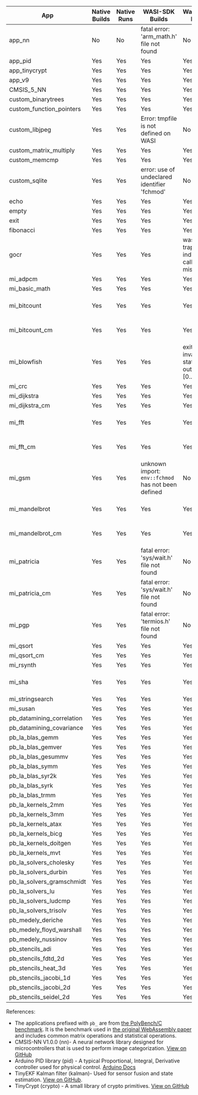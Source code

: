 | App                       | Native Builds | Native Runs | WASI-SDK Builds                                    | Wasmtime Runs                                     | Functionally Correct         |
| ------------------------- | ------------- | ----------- | -------------------------------------------------- | ------------------------------------------------- | ---------------------------- |
| app_nn                    | No            | No          | fatal error: 'arm_math.h' file not found           | No                                                | Unknown                      |
| app_pid                   | Yes           | Yes         | Yes                                                | Yes                                               | Unknown                      |
| app_tinycrypt             | Yes           | Yes         | Yes                                                | Yes                                               | Yes                          |
| app_v9                    | Yes           | Yes         | Yes                                                | Yes                                               | Yes                          |
| CMSIS_5_NN                | Yes           | Yes         | Yes                                                | Yes                                               | Yes                          |
| custom_binarytrees        | Yes           | Yes         | Yes                                                | Yes                                               | Yes                          |
| custom_function_pointers  | Yes           | Yes         | Yes                                                | Yes                                               | Yes                          |
| custom_libjpeg            | Yes           | Yes         | Error: tmpfile is not defined on WASI              | No                                                | Unknown                      |
| custom_matrix_multiply    | Yes           | Yes         | Yes                                                | Yes                                               | Yes                          |
| custom_memcmp             | Yes           | Yes         | Yes                                                | Yes                                               | Unknown                      |
| custom_sqlite             | Yes           | Yes         | error: use of undeclared identifier 'fchmod'       | No                                                | Unknown                      |
| echo                      | Yes           | Yes         | Yes                                                | Yes                                               | Yes                          |
| empty                     | Yes           | Yes         | Yes                                                | Yes                                               | Yes                          |
| exit                      | Yes           | Yes         | Yes                                                | Yes                                               | Yes                          |
| fibonacci                 | Yes           | Yes         | Yes                                                | Yes                                               | Yes                          |
| gocr                      | Yes           | Yes         | Yes                                                | wasm trap: indirect call type mismatch            | Yes                          |
| mi_adpcm                  | Yes           | Yes         | Yes                                                | Yes                                               | Unknown                      |
| mi_basic_math             | Yes           | Yes         | Yes                                                | Yes                                               | Yes                          |
| mi_bitcount               | Yes           | Yes         | Yes                                                | Yes                                               | Unknown. Results Differ!     |
| mi_bitcount_cm            | Yes           | Yes         | Yes                                                | Yes                                               | Unknown. Results Differ!     |
| mi_blowfish               | Yes           | Yes         | Yes                                                | exit with invalid exit status outside of [0..126) | No                           |
| mi_crc                    | Yes           | Yes         | Yes                                                | Yes                                               | Yes                          |
| mi_dijkstra               | Yes           | Yes         | Yes                                                | Yes                                               | Yes                          |
| mi_dijkstra_cm            | Yes           | Yes         | Yes                                                | Yes                                               | Yes                          |
| mi_fft                    | Yes           | Yes         | Yes                                                | Yes                                               | Unknown. Results Differ!     |
| mi_fft_cm                 | Yes           | Yes         | Yes                                                | Yes                                               | Unknown. Results Differ!     |
| mi_gsm                    | Yes           | Yes         | unknown import: `env::fchmod` has not been defined | No                                                | Unknown. Binary output       |
| mi_mandelbrot             | Yes           | Yes         | Yes                                                | Yes                                               | Unknown. Binary output       |
| mi_mandelbrot_cm          | Yes           | Yes         | Yes                                                | Yes                                               | Unknown. Binary output       |
| mi_patricia               | Yes           | Yes         | fatal error: 'sys/wait.h' file not found           | No                                                | Unknown                      |
| mi_patricia_cm            | Yes           | Yes         | fatal error: 'sys/wait.h' file not found           | No                                                | Unknown                      |
| mi_pgp                    | Yes           | Yes         | fatal error: 'termios.h' file not found            | No                                                | Error: Bad pass phrase       |
| mi_qsort                  | Yes           | Yes         | Yes                                                | Yes                                               | Yes                          |
| mi_qsort_cm               | Yes           | Yes         | Yes                                                | Yes                                               | Yes                          |
| mi_rsynth                 | Yes           | Yes         | Yes                                                | Yes                                               | Unknown                      |
| mi_sha                    | Yes           | Yes         | Yes                                                | Yes                                               | Different. 32-bit vs 64-bit? |
| mi_stringsearch           | Yes           | Yes         | Yes                                                | Yes                                               | Yes                          |
| mi_susan                  | Yes           | Yes         | Yes                                                | Yes                                               | Unknown                      |
| pb_datamining_correlation | Yes           | Yes         | Yes                                                | Yes                                               | Unknown                      |
| pb_datamining_covariance  | Yes           | Yes         | Yes                                                | Yes                                               | Unknown                      |
| pb_la_blas_gemm           | Yes           | Yes         | Yes                                                | Yes                                               | Unknown                      |
| pb_la_blas_gemver         | Yes           | Yes         | Yes                                                | Yes                                               | Unknown                      |
| pb_la_blas_gesummv        | Yes           | Yes         | Yes                                                | Yes                                               | Unknown                      |
| pb_la_blas_symm           | Yes           | Yes         | Yes                                                | Yes                                               | Unknown                      |
| pb_la_blas_syr2k          | Yes           | Yes         | Yes                                                | Yes                                               | Unknown                      |
| pb_la_blas_syrk           | Yes           | Yes         | Yes                                                | Yes                                               | Unknown                      |
| pb_la_blas_trmm           | Yes           | Yes         | Yes                                                | Yes                                               | Unknown                      |
| pb_la_kernels_2mm         | Yes           | Yes         | Yes                                                | Yes                                               | Unknown                      |
| pb_la_kernels_3mm         | Yes           | Yes         | Yes                                                | Yes                                               | Unknown                      |
| pb_la_kernels_atax        | Yes           | Yes         | Yes                                                | Yes                                               | Yes                          |
| pb_la_kernels_bicg        | Yes           | Yes         | Yes                                                | Yes                                               | Unknown                      |
| pb_la_kernels_doitgen     | Yes           | Yes         | Yes                                                | Yes                                               | Unknown                      |
| pb_la_kernels_mvt         | Yes           | Yes         | Yes                                                | Yes                                               | Unknown                      |
| pb_la_solvers_cholesky    | Yes           | Yes         | Yes                                                | Yes                                               | Unknown                      |
| pb_la_solvers_durbin      | Yes           | Yes         | Yes                                                | Yes                                               | Unknown                      |
| pb_la_solvers_gramschmidt | Yes           | Yes         | Yes                                                | Yes                                               | Unknown                      |
| pb_la_solvers_lu          | Yes           | Yes         | Yes                                                | Yes                                               | Unknown                      |
| pb_la_solvers_ludcmp      | Yes           | Yes         | Yes                                                | Yes                                               | Unknown                      |
| pb_la_solvers_trisolv     | Yes           | Yes         | Yes                                                | Yes                                               | Unknown                      |
| pb_medely_deriche         | Yes           | Yes         | Yes                                                | Yes                                               | Unknown                      |
| pb_medely_floyd_warshall  | Yes           | Yes         | Yes                                                | Yes                                               | Unknown                      |
| pb_medely_nussinov        | Yes           | Yes         | Yes                                                | Yes                                               | Unknown                      |
| pb_stencils_adi           | Yes           | Yes         | Yes                                                | Yes                                               | Unknown                      |
| pb_stencils_fdtd_2d       | Yes           | Yes         | Yes                                                | Yes                                               | Unknown                      |
| pb_stencils_heat_3d       | Yes           | Yes         | Yes                                                | Yes                                               | Unknown                      |
| pb_stencils_jacobi_1d     | Yes           | Yes         | Yes                                                | Yes                                               | Unknown                      |
| pb_stencils_jacobi_2d     | Yes           | Yes         | Yes                                                | Yes                                               | Unknown                      |
| pb_stencils_seidel_2d     | Yes           | Yes         | Yes                                                | Yes                                               | Unknown                      |

References:

- The applications prefixed with `pb_` are from [the PolyBench/C benchmark](http://web.cse.ohio-state.edu/~pouchet.2/software/polybench/). It is the benchmark used in [the original WebAssembly paper](https://dl.acm.org/doi/10.1145/3062341.3062363) and includes common matrix operations and statistical operations.
- CMSIS-NN V1.0.0 (nn)- A neural network library designed for microcontrollers that is used to perform image categorization. [View on GitHub](https://github.com/ARM-software/CMSIS_5/tree/develop/CMSIS/NN)
- Arduino PID library (pid) - A typical Proportional, Integral, Derivative controller used for physical control. [Arduino Docs](https://playground.arduino.cc/Code/PIDLibrary/)
- TinyEKF Kalman filter (kalman)- Used for sensor fusion and state estimation. [View on GitHub](https://github.com/simondlevy/TinyEKF).
- TinyCrypt (crypto) - A small library of crypto primitives. [View on GitHub](https://github.com/intel/tinycrypt)
